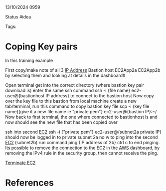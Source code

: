 13/10/2024 0959

Status #idea

Tags:

# Coping Key pairs

In this training example

First copy/make note of all 3 [IP Address](./IP_Address.md)
	Bastion host
	EC2App2a
	EC2App2b
by selecting them and looking at details in the dashboard#

Open terminal
get into the correct directory (where bastion key pair download is)
enter the same ssh command
	ssh -i {file name} ec2-user@{bastionhost IP address} to connect to the bastion host
Now copy over the key file to this bastion from local machine
	create a new tab/terminal, run this command to copy bastion key file
	scp -i {key file name}{give it a new file name ie "private.pem"} ec2-user@{bastion IP}:~/
Now back to first terminal, the one where connected to bastionhost
ls and now should see the new file that has been copied over

ssh into second [EC2](./EC2.md)
	ssh -i {"private.pem"} ec2-user@{subnet2a private IP}
	should now be logged in to private subnet 2a
no w to ping into the second [EC2](./EC2.md) (subnet2b) run command
	ping {IP address of 2b}
ctrl c to end pinging.
Its possible to remove the connection to the EC2 in the [AWS](./AWS.md) dashboard, by removing the IPv4 rule in the
security group, then cannot receive the ping.

[Terminate EC2](./Terminate_EC2.md)



# References
